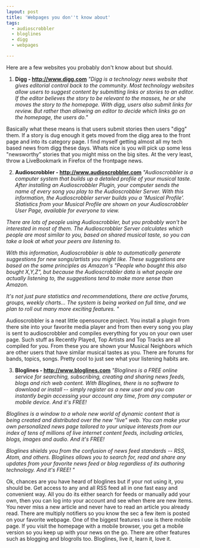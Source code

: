 ```yaml
---
layout: post
title: 'Webpages you don''t know about'
tags:
  - audioscrobbler
  - bloglines
  - digg
  - webpages

---
```


Here are a few websites you probably don't know about but should.

1) <strong>Digg - <a href="http://www.digg.com">http://www.digg.com</a></strong>
<em>"Digg is a technology news website that gives editorial control back to the community. Most technology websites allow users to suggest content by submitting links or stories to an editor.  If the editor believes the story to be relevant to the masses, he or she moves the story to the homepage. With digg, users also submit links for review.  But rather than allowing an editor to decide which links go on the homepage, the users do."</em>

Basically what these means is that users submit stories then users "digg" them.  If a story is dug enough it gets moved from the digg area to the front page and into its category page.  I find myself getting almost all my tech based news from digg these days. Whats nice is you will pick up some less "newsworthy" stories that you might miss on the big sites. At the very least, throw a LiveBookmark in Firefox of the frontpage news.

2) <strong>Audioscrobbler - <a href="http://www.audioscrobbler.com">http://www.audioscrobbler.com</a></strong>
<em>"Audioscrobbler is a computer system that builds up a detailed profile of your musical taste. After installing an Audioscrobbler Plugin, your computer sends the name of every song you play to the Audioscrobbler Server. With this information, the Audioscrobbler server builds you a 'Musical Profile'. Statistics from your Musical Profile are shown on your Audioscrobbler User Page, available for everyone to view.</em>

<em>There are lots of people using Audioscrobbler, but you probably won't be interested in most of them. The Audioscrobbler Server calculates which people are most similar to you, based on shared musical taste, so you can take a look at what your peers are listening to.</em>

<em>With this information, Audioscrobbler is able to automatically generate suggestions for new songs/artists you might like. These suggestions are based on the same principles as Amazon's "People who bought this also bought X,Y,Z", but because the Audioscrobbler data is what people are actually listening to, the suggestions tend to make more sense than Amazon.</em>

<em>It's not just pure statistics and recommendations, there are active forums, groups, weekly charts... The system is being worked on full time, and we plan to roll out many more exciting features. "</em>

Audioscrobbler is a neat little opensource project. You install a plugin from there site into your favorite media player and from then every song you play is sent to audioscrobbler and compiles everything for you on your own user page. Such stuff as Recently Played, Top Artists and Top Tracks are all compiled for you. From these you are shown your Musical Neighbors which are other users that have similar musical tastes as you. There are forums for bands, topics, songs. Pretty cool to just see what your listening habits are.

3) <strong>Bloglines - <a href="http://www.bloglines.com">http://www.bloglines.com</a></strong>
<em>"Bloglines is a FREE online service for searching, subscribing, creating and sharing news feeds, blogs and rich web content. With Bloglines, there is no software to download or install -- simply register as a new user and you can instantly begin accessing your account any time, from any computer or mobile device. And it's FREE!</em>

<em>Bloglines is a window to a whole new world of dynamic content that is being created and distributed over the new "live" web. You can make your own personalized news page tailored to your unique interests from our index of tens of millions of live internet content feeds, including articles, blogs, images and audio. And it's FREE!</em>

<em>Bloglines shields you from the confusion of news feed standards -- RSS, Atom, and others. Bloglines allows you to search for, read and share any updates from your favorite news feed or blog regardless of its authoring technology. And it's FREE! "</em>

Ok, chances are you have heard of bloglines but if your not using it, you should be. Get access to any and all RSS feed all in one fast easy and convenient way. All you do its either search for feeds or manually add your own, then you can log into your account and see when there are new items. You never miss a new article and never have to read an article you already read. There are multiply notifiers so you know the sec a few item is posted on your favorite webpage. One of the biggest features i use is there mobile page. If you visit the homepage with a mobile browser, you get a mobile version so you keep up with your news on the go. There are other features such as blogging and blogrolls too. Bloglines, live it, learn it, love it.
<!-- technorati tags start -->
<!-- technorati tags end -->
